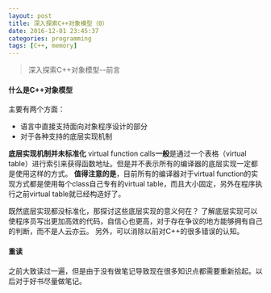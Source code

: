 ```yaml
---
layout: post
title: 深入探索C++对象模型（0）
date: 2016-12-01 23:45:37
categories: programming
tags: [C++, memory]
---
```


> 深入探索C++对象模型--前言

#### 什么是C++对象模型

主要有两个方面：
- 语言中直接支持面向对象程序设计的部分
- 对于各种支持的底层实现机制

__底层实现机制并未标准化__
virtual function calls**一般**是通过一个表格（virtual table）进行索引来获得函数地址。但是并不表示所有的编译器的底层实现一定都是使用这样的方式。
**值得注意的是**，目前所有的编译器对于virtual function的实现方式都是使用每个class自己专有的virtual table，而且大小固定，另外在程序执行之前virtual table就已经构造好了。

既然底层实现都没标准化，那探讨这些底层实现的意义何在？
了解底层实现可以使程序员写出更加高效的代码，自信心也更高，对于存在争议的地方能够拥有自己的判断，而不是人云亦云。
另外，可以消除以前对C++的很多错误的认知。

#### 重读

之前大致读过一遍，但是由于没有做笔记导致现在很多知识点都需要重新拾起。以后对于好书尽量做笔记。
